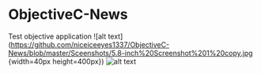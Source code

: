 # ObjectiveC-News
Test objective application
![alt text](https://github.com/niceiceeyes1337/ObjectiveC-News/blob/master/Sceenshots/5.8-inch%20Screenshot%201%20copy.jpg {width=40px height=400px})
![alt text](https://github.com/niceiceeyes1337/ObjectiveC-News/blob/master/Sceenshots/5.8-inch%20Screenshot%201.jpg?raw=false)
